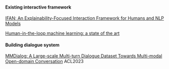 #### Existing interactive framework
[IFAN: An Explainability-Focused Interaction Framework for Humans and NLP Models](https://arxiv.org/abs/2303.03124)

[Human-in-the-loop machine learning: a state of the art](https://link.springer.com/article/10.1007/s10462-022-10246-w#:~:text=AL%20is%20a%20machine%20learning,performance%20using%20less%20training%20examples.)



#### Building dialogue system
[MMDialog: A Large-scale Multi-turn Dialogue Dataset Towards Multi-modal Open-domain Conversation](https://aclanthology.org/2023.acl-long.405.pdf) ACL2023
